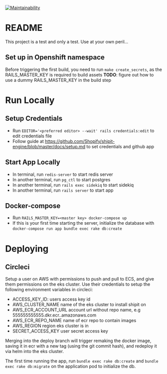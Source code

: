 [![Maintainability](https://api.codeclimate.com/v1/badges/b353e4e5606941eec4db/maintainability)](https://codeclimate.com/github/bcgov/cas-shipit/maintainability)

# README

This project is a test and only a test. Use at your own peril...

## Set up in Openshift namespace

Before triggering the first build, you need to run `make create_secrets`, as the RAILS_MASTER_KEY is required to build assets
**TODO**: figure out how to use a dummy RAILS_MASTER_KEY in the build step

# Run Locally

## Setup Credentials

  - Run `EDITOR='<preferred editor> --wait' rails credentials:edit` to edit credentials file
  - Follow guide at https://github.com/Shopify/shipit-engine/blob/master/docs/setup.md to set credentials and github app

## Start App Locally

  - In terminal, run `redis-server` to start redis server
  - In another terminal, run `pg_ctl` to start postgres
  - In another terminal, run `rails exec sidekiq` to start sidekiq
  - In another terminal, run `rails server` to start app

## Docker-compose

  - Run `RAILS_MASTER_KEY=<master key> docker-compose up`
  - If this is your first time starting the server, initialize the database with `docker-compose run app bundle exec rake db:create`

# Deploying

## Circleci

Setup a user on AWS with permissions to push and pull to ECS, and give them permissions on the eks cluster. 
Use their credentials to setup the following environment variables in circleci:

  - ACCESS_KEY_ID:          users access key id
  - AWS_CLUSTER_NAME        name of the eks cluster to install shipit on
  - AWS_ECR_ACCOUNT_URL     account url without repo name, e.g 555555555555.dkr.ecr.<cluster-region>.amazonaws.com
  - AWS_ECR_REPO_NAME       name of ecr repo to contain images
  - AWS_REGION              region eks cluster is in
  - SECRET_ACCESS_KEY       user secret access key

Merging into the deploy branch will trigger remaking the docker image, saving it in ecr with a new tag (using the git commit hash),
and redeploy it via helm into the eks cluster.

The first time running the app, run `bundle exec rake db:create` and `bundle exec rake db:migrate` on the application pod to initialize the db.
